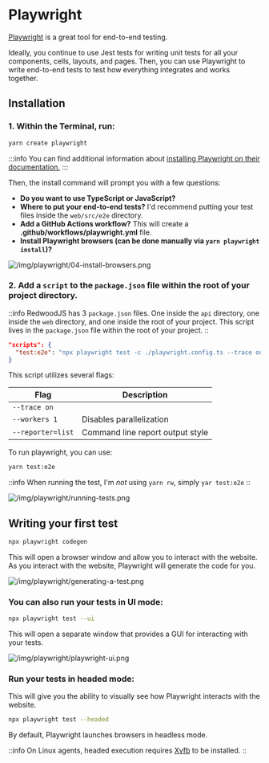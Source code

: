 # Playwright

[Playwright](https://playwright.dev/) is a great tool for end-to-end testing. 

Ideally, you continue to use Jest tests for writing unit tests for all your components, cells, layouts, and pages. Then, you can use Playwright to write end-to-end tests to test how everything integrates and works together.

## Installation
### 1. Within the Terminal, run:

```sh
yarn create playwright
```

:::info
You can find additional information about [installing Playwright on their documentation.](https://playwright.dev/docs/intro)
:::


Then, the install command will prompt you with a few questions:

- **Do you want to use TypeScript or JavaScript?**
- **Where to put your end-to-end tests?** I'd recommend putting your test files inside the `web/src/e2e` directory.
- **Add a GitHub Actions workflow?** This will create a **.github/workflows/playwright.yml** file.
- **Install Playwright browsers (can be done manually via `yarn playwright install`)?**

![/img/playwright/04-install-browsers.png]()

### 2. Add a `script` to the `package.json` file within the root of your project directory.

::info
RedwoodJS has 3 `package.json` files. One inside the `api` directory, one inside the `web` directory, and one inside the root of your project. This script lives in the `package.json` file within the root of your project.
::


```json
"scripts": {
  "test:e2e": "npx playwright test -c ./playwright.config.ts --trace on --workers 1 --reporter=list"
}
```

This script utilizes several flags:

| Flag | Description |
| --- | --- |
| `--trace on` |  |
| `--workers 1` | Disables parallelization |
| `--reporter=list` | Command line report output style |

To run playwright, you can use:

```sh
yarn test:e2e
```

::info
When running the test, I'm _not_ using `yarn rw`, simply `yar test:e2e`
::

![/img/playwright/running-tests.png]()

## Writing your first test

```sh
npx playwright codegen
```

This will open a browser window and allow you to interact with the website. As you interact with the website, Playwright will generate the code for you.

![/img/playwright/generating-a-test.png]()

### You can also run your tests in UI mode:

```sh
npx playwright test --ui
```

This will open a separate window that provides a GUI for interacting with your tests.

![/img/playwright/playwright-ui.png]()

### Run your tests in headed mode:

This will give you the ability to visually see how Playwright interacts with the website.

```sh
npx playwright test --headed
```

By default, Playwright launches browsers in headless mode.

::info
On Linux agents, headed execution requires [Xvfb](https://en.wikipedia.org/wiki/Xvfb) to be installed.
::

